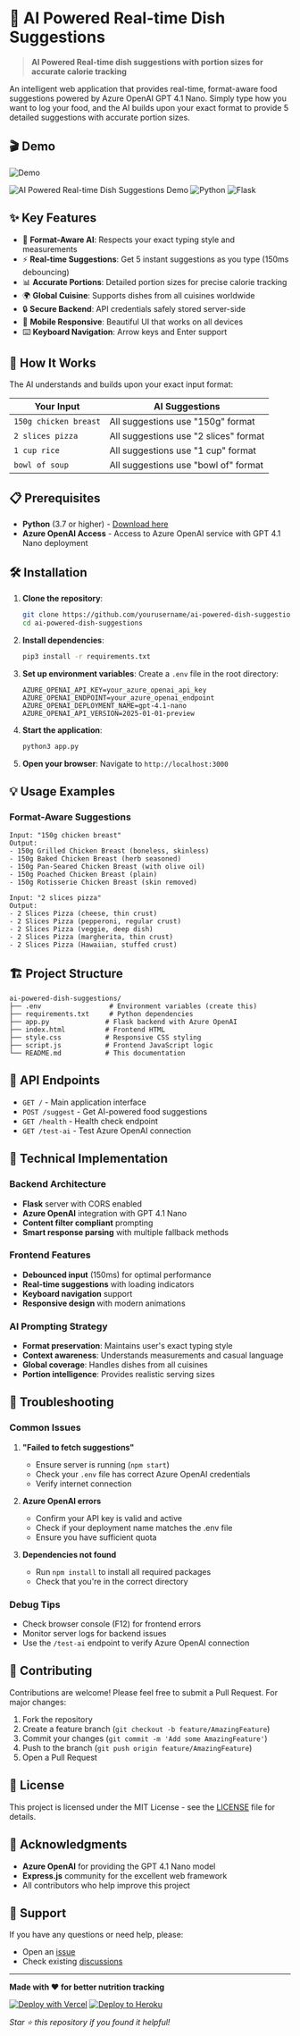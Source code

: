 # 🤖 AI Powered Real-time Dish Suggestions

> **AI Powered Real-time dish suggestions with portion sizes for accurate calorie tracking**

An intelligent web application that provides real-time, format-aware food suggestions powered by Azure OpenAI GPT 4.1 Nano. Simply type how you want to log your food, and the AI builds upon your exact format to provide 5 detailed suggestions with accurate portion sizes.

## 🎬 Demo

![Demo](demo-video.gif)

![AI Powered Real-time Dish Suggestions Demo](https://img.shields.io/badge/Azure-OpenAI%20GPT%204.1%20Nano-blue?style=for-the-badge&logo=microsoft-azure)
![Python](https://img.shields.io/badge/Python-3776AB?style=for-the-badge&logo=python&logoColor=white)
![Flask](https://img.shields.io/badge/Flask-000000?style=for-the-badge&logo=flask&logoColor=white)

## ✨ Key Features

- 🎯 **Format-Aware AI**: Respects your exact typing style and measurements
- ⚡ **Real-time Suggestions**: Get 5 instant suggestions as you type (150ms debouncing)
- 📊 **Accurate Portions**: Detailed portion sizes for precise calorie tracking
- 🌍 **Global Cuisine**: Supports dishes from all cuisines worldwide
- 🔒 **Secure Backend**: API credentials safely stored server-side
- 📱 **Mobile Responsive**: Beautiful UI that works on all devices
- ⌨️ **Keyboard Navigation**: Arrow keys and Enter support

## 🚀 How It Works

The AI understands and builds upon your exact input format:

| **Your Input** | **AI Suggestions** |
|---|---|
| `150g chicken breast` | All suggestions use "150g" format |
| `2 slices pizza` | All suggestions use "2 slices" format |
| `1 cup rice` | All suggestions use "1 cup" format |
| `bowl of soup` | All suggestions use "bowl of" format |

## 📋 Prerequisites

- **Python** (3.7 or higher) - [Download here](https://python.org/)
- **Azure OpenAI Access** - Access to Azure OpenAI service with GPT 4.1 Nano deployment

## 🛠️ Installation

1. **Clone the repository**:
   ```bash
   git clone https://github.com/yourusername/ai-powered-dish-suggestions.git
   cd ai-powered-dish-suggestions
   ```

2. **Install dependencies**:
   ```bash
   pip3 install -r requirements.txt
   ```

3. **Set up environment variables**:
   Create a `.env` file in the root directory:
   ```env
   AZURE_OPENAI_API_KEY=your_azure_openai_api_key
   AZURE_OPENAI_ENDPOINT=your_azure_openai_endpoint
   AZURE_OPENAI_DEPLOYMENT_NAME=gpt-4.1-nano
   AZURE_OPENAI_API_VERSION=2025-01-01-preview
   ```

4. **Start the application**:
   ```bash
   python3 app.py
   ```

5. **Open your browser**:
   Navigate to `http://localhost:3000`

## 💡 Usage Examples

### Format-Aware Suggestions

```
Input: "150g chicken breast"
Output:
- 150g Grilled Chicken Breast (boneless, skinless)
- 150g Baked Chicken Breast (herb seasoned)
- 150g Pan-Seared Chicken Breast (with olive oil)
- 150g Poached Chicken Breast (plain)
- 150g Rotisserie Chicken Breast (skin removed)
```

```
Input: "2 slices pizza"
Output:
- 2 Slices Pizza (cheese, thin crust)
- 2 Slices Pizza (pepperoni, regular crust)
- 2 Slices Pizza (veggie, deep dish)
- 2 Slices Pizza (margherita, thin crust)
- 2 Slices Pizza (Hawaiian, stuffed crust)
```

## 🏗️ Project Structure

```
ai-powered-dish-suggestions/
├── .env                 # Environment variables (create this)
├── requirements.txt     # Python dependencies
├── app.py              # Flask backend with Azure OpenAI
├── index.html          # Frontend HTML
├── style.css           # Responsive CSS styling
├── script.js           # Frontend JavaScript logic
└── README.md           # This documentation
```

## 🔧 API Endpoints

- `GET /` - Main application interface
- `POST /suggest` - Get AI-powered food suggestions
- `GET /health` - Health check endpoint
- `GET /test-ai` - Test Azure OpenAI connection

## 🎨 Technical Implementation

### Backend Architecture
- **Flask** server with CORS enabled
- **Azure OpenAI** integration with GPT 4.1 Nano
- **Content filter compliant** prompting
- **Smart response parsing** with multiple fallback methods

### Frontend Features
- **Debounced input** (150ms) for optimal performance
- **Real-time suggestions** with loading indicators
- **Keyboard navigation** support
- **Responsive design** with modern animations

### AI Prompting Strategy
- **Format preservation**: Maintains user's exact typing style
- **Context awareness**: Understands measurements and casual language
- **Global coverage**: Handles dishes from all cuisines
- **Portion intelligence**: Provides realistic serving sizes

## 🚨 Troubleshooting

### Common Issues

1. **"Failed to fetch suggestions"**
   - Ensure server is running (`npm start`)
   - Check your `.env` file has correct Azure OpenAI credentials
   - Verify internet connection

2. **Azure OpenAI errors**
   - Confirm your API key is valid and active
   - Check if your deployment name matches the .env file
   - Ensure you have sufficient quota

3. **Dependencies not found**
   - Run `npm install` to install all required packages
   - Check that you're in the correct directory

### Debug Tips
- Check browser console (F12) for frontend errors
- Monitor server logs for backend issues
- Use the `/test-ai` endpoint to verify Azure OpenAI connection

## 🌟 Contributing

Contributions are welcome! Please feel free to submit a Pull Request. For major changes:

1. Fork the repository
2. Create a feature branch (`git checkout -b feature/AmazingFeature`)
3. Commit your changes (`git commit -m 'Add some AmazingFeature'`)
4. Push to the branch (`git push origin feature/AmazingFeature`)
5. Open a Pull Request

## 📄 License

This project is licensed under the MIT License - see the [LICENSE](LICENSE) file for details.

## 🙏 Acknowledgments

- **Azure OpenAI** for providing the GPT 4.1 Nano model
- **Express.js** community for the excellent web framework
- All contributors who help improve this project

## 📧 Support

If you have any questions or need help, please:
- Open an [issue](https://github.com/yourusername/ai-powered-dish-suggestions/issues)
- Check existing [discussions](https://github.com/yourusername/ai-powered-dish-suggestions/discussions)

---

**Made with ❤️ for better nutrition tracking**

[![Deploy with Vercel](https://vercel.com/button)](https://vercel.com/new/clone?repository-url=https://github.com/yourusername/ai-powered-dish-suggestions)
[![Deploy to Heroku](https://www.herokucdn.com/deploy/button.svg)](https://heroku.com/deploy?template=https://github.com/yourusername/ai-powered-dish-suggestions)

*Star ⭐ this repository if you found it helpful!* 